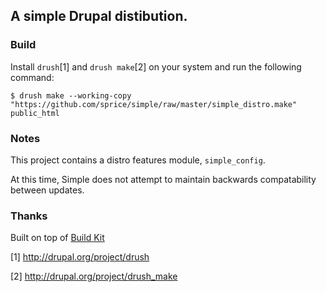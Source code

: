 ## A simple Drupal distibution.

### Build

Install `drush`[1] and `drush make`[2] on your system and run the following command:

    $ drush make --working-copy "https://github.com/sprice/simple/raw/master/simple_distro.make" public_html

### Notes

This project contains a distro features module, `simple_config`.

At this time, Simple does not attempt to maintain backwards compatability
between updates.

### Thanks

Built on top of [Build Kit](http://drupal.org/project/buildkit)

[1] http://drupal.org/project/drush

[2] http://drupal.org/project/drush_make
